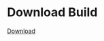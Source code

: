 # Download Build
[Download](https://github.com/Carmelosmexy1/TimeFN-Updated/releases/tag/Download)













